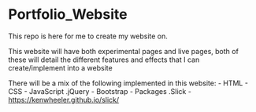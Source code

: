 # Portfolio_Website

 This repo is here for me to create my website on.
 
 This website will have both experimental pages and live pages, both of these will detail the different features and effects that I can create/implement into a website

 There will be a mix of the following implemented in this website:
 	- HTML
 	- CSS
 	- JavaScript
 		.jQuery
 	- Bootstrap
 	- Packages
 		.Slick - https://kenwheeler.github.io/slick/